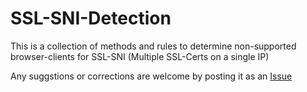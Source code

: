 # SSL-SNI-Detection

This is a collection of methods and rules to determine non-supported browser-clients for SSL-SNI (Multiple SSL-Certs on a single IP)

Any suggstions or corrections are welcome by posting it as an [Issue](https://github.com/typoworx-de/SSL-SNI-Detection/issues)
